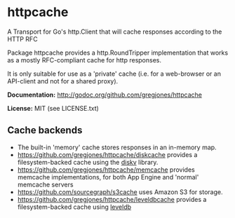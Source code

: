 httpcache
=========

A Transport for Go's http.Client that will cache responses according to the HTTP RFC

Package httpcache provides a http.RoundTripper implementation that works as a mostly RFC-compliant cache for http responses.

It is only suitable for use as a 'private' cache (i.e. for a web-browser or an API-client and not for a shared proxy).

**Documentation:** http://godoc.org/github.com/gregjones/httpcache

**License:** MIT (see LICENSE.txt)

Cache backends
--------------

- The built-in 'memory' cache stores responses in an in-memory map.
- https://github.com/gregjones/httpcache/diskcache provides a filesystem-backed cache using the [diskv](https://github.com/peterbourgon/diskv) library.
- https://github.com/gregjones/httpcache/memcache provides memcache implementations, for both App Engine and 'normal' memcache servers
- https://github.com/sourcegraph/s3cache uses Amazon S3 for storage.
- https://github.com/gregjones/httpcache/leveldbcache provides a filesystem-backed cache using [leveldb](https://github.com/syndtr/goleveldb/leveldb)
